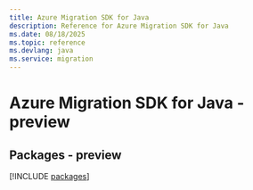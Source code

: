 ```yaml
---
title: Azure Migration SDK for Java
description: Reference for Azure Migration SDK for Java
ms.date: 08/18/2025
ms.topic: reference
ms.devlang: java
ms.service: migration
---
```

# Azure Migration SDK for Java - preview
## Packages - preview
[!INCLUDE [packages](migration-index.md)]
